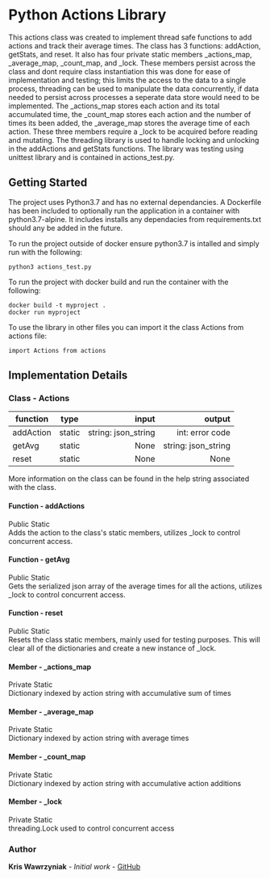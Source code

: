 # Python Actions Library 
 
This actions class was created to implement thread safe functions to add actions and track their average times. The class has 3 functions: addAction, getStats, and reset. It also has four private static members _actions_map, _average_map, _count_map, and _lock. These members persist across the class and dont require class instantiation this was done for ease of implementation and testing; this limits the access to the data to a single process, threading can be used to manipulate the data concurrently, if data needed to persist across processes a seperate data store would need to be implemented. The _actions_map stores each action and its total accumulated time, the _count_map stores each action and the number of times its been added, the _average_map stores the average time of each action. These three members require a _lock to be acquired before reading and mutating. The threading library is used to handle locking and unlocking in the addActions and getStats functions. The library was testing using unittest library and is contained in actions_test.py. 

## Getting Started 

The project uses Python3.7 and has no external dependancies. A Dockerfile has been included to optionally run the application in a container with python3.7-alpine. It includes installs any dependacies from requirements.txt should any be added in the future.  
  
To run the project outside of docker ensure python3.7 is intalled and simply run with the following: 
```
python3 actions_test.py
```

To run the project with docker build and run the container with the following: 
```
docker build -t myproject .
docker run myproject
```

To use the library in other files you can import it the class Actions from actions file:
```
import Actions from actions
```

## Implementation Details
### Class - Actions
| function        | type            | input                     | output |
| ------------- |:-------------:    | -----:                    | ----:|
| addAction     | static            | string: json_string       |int: error code|
| getAvg        | static            |   None                    |string: json_string|
| reset         | static            |   None                    |None|

More information on the class can be found in the help string associated with the class.
#### Function - addActions
Public Static\
Adds the action to the class's static members, utilizes _lock to control concurrent access.
#### Function - getAvg
Public Static\
Gets the serialized json array of the average times for all the actions, utilizes _lock to control concurrent access.
#### Function - reset
Public Static\
Resets the class static members, mainly used for testing purposes. This will clear all of the dictionaries and create a new instance of _lock. 
#### Member - _actions_map
Private Static\
Dictionary indexed by action string with accumulative sum of times
#### Member - _average_map
Private Static\
Dictionary indexed by action string with average times 
#### Member - _count_map
Private Static\
Dictionary indexed by action string with accumulative action additions
#### Member - _lock
Private Static\
threading.Lock used to control concurrent access

### Author 
**Kris Wawrzyniak** - *Initial work* - [GitHub](https://github.com/kriswawrzyniak)